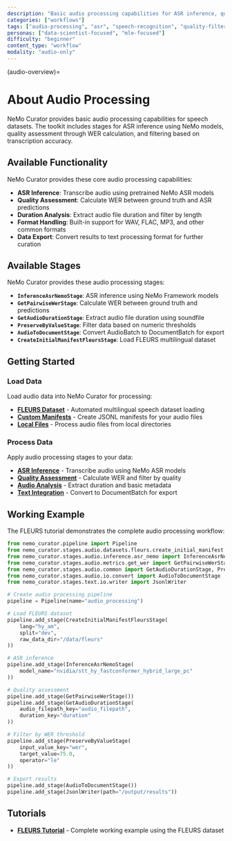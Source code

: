 ```yaml
---
description: "Basic audio processing capabilities for ASR inference, quality assessment, and filtering using NeMo models"
categories: ["workflows"]
tags: ["audio-processing", "asr", "speech-recognition", "quality-filtering", "transcription"]
personas: ["data-scientist-focused", "mle-focused"]
difficulty: "beginner"
content_type: "workflow"
modality: "audio-only"
---
```


(audio-overview)=
# About Audio Processing

NeMo Curator provides basic audio processing capabilities for speech datasets. The toolkit includes stages for ASR inference using NeMo models, quality assessment through WER calculation, and filtering based on transcription accuracy.

## Available Functionality

NeMo Curator provides these core audio processing capabilities:

- **ASR Inference**: Transcribe audio using pretrained NeMo ASR models
- **Quality Assessment**: Calculate WER between ground truth and ASR predictions  
- **Duration Analysis**: Extract audio file duration and filter by length
- **Format Handling**: Built-in support for WAV, FLAC, MP3, and other common formats
- **Data Export**: Convert results to text processing format for further curation

## Available Stages

NeMo Curator provides these audio processing stages:

- **`InferenceAsrNemoStage`**: ASR inference using NeMo Framework models
- **`GetPairwiseWerStage`**: Calculate WER between ground truth and predictions  
- **`GetAudioDurationStage`**: Extract audio file duration using soundfile
- **`PreserveByValueStage`**: Filter data based on numeric thresholds
- **`AudioToDocumentStage`**: Convert AudioBatch to DocumentBatch for export
- **`CreateInitialManifestFleursStage`**: Load FLEURS multilingual dataset

## Getting Started

### Load Data

Load audio data into NeMo Curator for processing:

- **[FLEURS Dataset](load-data/fleurs-dataset.md)** - Automated multilingual speech dataset loading
- **[Custom Manifests](load-data/custom-manifests.md)** - Create JSONL manifests for your audio files  
- **[Local Files](load-data/local-files.md)** - Process audio files from local directories

### Process Data

Apply audio processing stages to your data:

- **[ASR Inference](process-data/asr-inference/index.md)** - Transcribe audio using NeMo ASR models
- **[Quality Assessment](process-data/quality-assessment/index.md)** - Calculate WER and filter by quality
- **[Audio Analysis](process-data/audio-analysis/index.md)** - Extract duration and basic metadata
- **[Text Integration](process-data/text-integration/index.md)** - Convert to DocumentBatch for export

## Working Example

The FLEURS tutorial demonstrates the complete audio processing workflow:

```python
from nemo_curator.pipeline import Pipeline
from nemo_curator.stages.audio.datasets.fleurs.create_initial_manifest import CreateInitialManifestFleursStage
from nemo_curator.stages.audio.inference.asr_nemo import InferenceAsrNemoStage
from nemo_curator.stages.audio.metrics.get_wer import GetPairwiseWerStage
from nemo_curator.stages.audio.common import GetAudioDurationStage, PreserveByValueStage
from nemo_curator.stages.audio.io.convert import AudioToDocumentStage
from nemo_curator.stages.text.io.writer import JsonlWriter

# Create audio processing pipeline
pipeline = Pipeline(name="audio_processing")

# Load FLEURS dataset
pipeline.add_stage(CreateInitialManifestFleursStage(
    lang="hy_am", 
    split="dev", 
    raw_data_dir="/data/fleurs"
))

# ASR inference
pipeline.add_stage(InferenceAsrNemoStage(
    model_name="nvidia/stt_hy_fastconformer_hybrid_large_pc"
))

# Quality assessment
pipeline.add_stage(GetPairwiseWerStage())
pipeline.add_stage(GetAudioDurationStage(
    audio_filepath_key="audio_filepath", 
    duration_key="duration"
))

# Filter by WER threshold
pipeline.add_stage(PreserveByValueStage(
    input_value_key="wer", 
    target_value=75.0, 
    operator="le"
))

# Export results
pipeline.add_stage(AudioToDocumentStage())
pipeline.add_stage(JsonlWriter(path="/output/results"))
```

## Tutorials

- **[FLEURS Tutorial](tutorials/fleurs/)** - Complete working example using the FLEURS dataset
